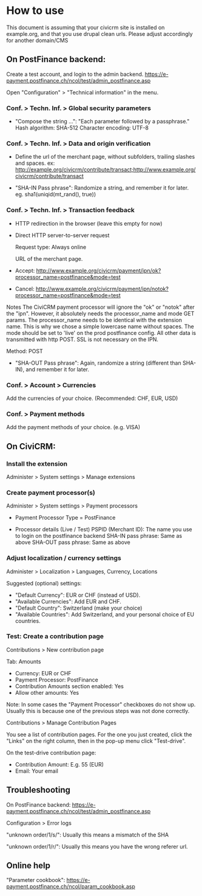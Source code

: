 

# How to use

This document is assuming that your civicrm site is installed on example.org, and that you use drupal clean urls. Please adjust accordingly for another domain/CMS

## On PostFinance backend:

Create a test account, and login to the admin backend.
https://e-payment.postfinance.ch/ncol/test/admin_postfinance.asp

Open "Configuration" > "Technical information" in the menu.


### Conf. > Techn. Inf. > Global security parameters

- "Compose the string ...": "Each parameter followed by a passphrase."
  Hash algorithm: SHA-512
  Character encoding: UTF-8


### Conf. > Techn. Inf. > Data and origin verification

- Define the url of the merchant page, without subfolders, trailing slashes and spaces. ex:
  http://example.org/civicrm/contribute/transact;http://www.example.org/civicrm/contribute/transact

- "SHA-IN Pass phrase":
  Randomize a string, and remember it for later. eg. sha1(uniqid(mt_rand(), true))


### Conf. > Techn. Inf. > Transaction feedback

- HTTP redirection in the browser
  (leave this empty for now)

- Direct HTTP server-to-server request

  Request type: Always online

  URL of the merchant page. 
-  Accept: http://www.example.org/civicrm/payment/ipn/ok?processor_name=postfinance&mode=test
-  Cancel: http://www.example.org/civicrm/payment/ipn/notok?processor_name=postfinance&mode=test

  Notes
  The CiviCRM payment processor will ignore the "ok" or "notok" after the "ipn".
  However, it absolutely needs the processor_name and mode GET params.
  The processor_name needs to be identical with the extension name. This is why
  we chose a simple lowercase name without spaces.
  The mode should be set to 'live' on the prod postfinance config.
  All other data is transmitted with http POST. SSL is not necessary on the IPN.

  Method: POST

- "SHA-OUT Pass phrase":
  Again, randomize a string (different than SHA-IN), and remember it for later.


### Conf. > Account > Currencies

Add the currencies of your choice.
(Recommended: CHF, EUR, USD)


### Conf. > Payment methods

Add the payment methods of your choice.
(e.g. VISA)



## On CiviCRM:

### Install the extension

Administer > System settings > Manage extensions


### Create payment processor(s)

Administer > System settings > Payment processors

- Payment Processor Type = PostFinance

- Processor details (Live / Test)
  PSPID (Merchant ID): The name you use to login on the postfinance backend
  SHA-IN pass phrase: Same as above
  SHA-OUT pass phrase: Same as above


### Adjust localization / currency settings

Administer > Localization > Languages, Currency, Locations

Suggested (optional) settings:

- "Default Currency": EUR or CHF (instead of USD).
- "Available Currencies": Add EUR and CHF.
- "Default Country": Switzerland (make your choice)
- "Available Countries": Add Switzerland, and your personal choice of EU countries.


### Test: Create a contribution page

Contributions > New contribution page

Tab: Amounts
- Currency: EUR or CHF
- Payment Processor: PostFinance
- Contribution Amounts section enabled: Yes
- Allow other amounts: Yes

Note: In some cases the "Payment Processor" checkboxes do not show up.
Usually this is because one of the previous steps was not done correctly.

Contributions > Manage Contribution Pages

You see a list of contribution pages. For the one you just created, click the
"Links" on the right column, then in the pop-up menu click "Test-drive".

On the test-drive contribution page:
- Contribution Amount: E.g. 55 (EUR)
- Email: Your email



## Troubleshooting

On PostFinance backend:
https://e-payment.postfinance.ch/ncol/test/admin_postfinance.asp

Configuration > Error logs

"unknown order/1/s/":
Usually this means a mismatch of the SHA

"unknown order/1/r/":
Usually this means you have the wrong referer url.

## Online help

"Parameter cookbook": https://e-payment.postfinance.ch/ncol/param_cookbook.asp


